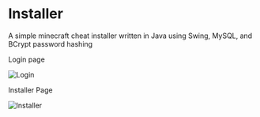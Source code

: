 # Installer
A simple minecraft cheat installer written in Java using Swing, MySQL, and BCrypt password hashing

Login page

![Login](https://github.com/user-attachments/assets/5b2b3e18-d32c-4430-b1cf-0e7abee7d7d2)

Installer Page

![Installer](https://github.com/user-attachments/assets/6e73dfe6-e101-4966-801b-08554ef41fdf)
